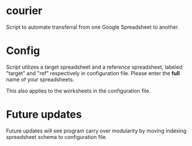 # courier
Script to automate transferral from one Google Spreadsheet to another.


# Config
Script utilizes a target spreadsheet and a reference spreadsheet, labeled "target" and "ref" respectively in configuration file.
Please enter the **full** name of your spreadsheets.

This also applies to the worksheets in the configuration file.


# Future updates
Future updates will see program carry over modularity by moving indexing spreadsheet schema to configuration file.
